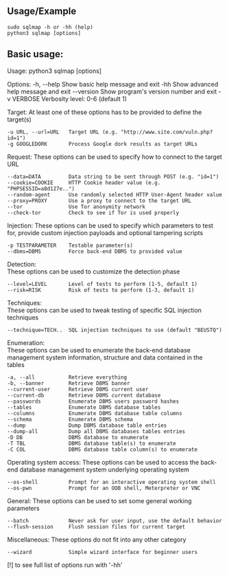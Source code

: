 ## Usage/Example
    sudo sqlmap -h or -hh (help)
    python3 sqlmap [options]

## Basic usage:
Usage: python3 sqlmap [options]

Options:
  -h, --help            Show basic help message and exit
  -hh                   Show advanced help message and exit
  --version             Show program's version number and exit
  -v VERBOSE            Verbosity level: 0-6 (default 1)

  Target:
    At least one of these options has to be provided to define the
    target(s)

    -u URL, --url=URL   Target URL (e.g. "http://www.site.com/vuln.php?id=1")
    -g GOOGLEDORK       Process Google dork results as target URLs

  Request:
    These options can be used to specify how to connect to the target URL

    --data=DATA         Data string to be sent through POST (e.g. "id=1")
    --cookie=COOKIE     HTTP Cookie header value (e.g. "PHPSESSID=a8d127e..")
    --random-agent      Use randomly selected HTTP User-Agent header value
    --proxy=PROXY       Use a proxy to connect to the target URL
    --tor               Use Tor anonymity network
    --check-tor         Check to see if Tor is used properly

  Injection:
    These options can be used to specify which parameters to test for,
    provide custom injection payloads and optional tampering scripts

    -p TESTPARAMETER    Testable parameter(s)
    --dbms=DBMS         Force back-end DBMS to provided value

  Detection:                                                                                                                                                                                                                               
    These options can be used to customize the detection phase                                                                                                                                                                             
                                                                                                                                                                                                                                           
    --level=LEVEL       Level of tests to perform (1-5, default 1)                                                                                                                                                                         
    --risk=RISK         Risk of tests to perform (1-3, default 1)                                                                                                                                                                          
                                                                                                                                                                                                                                           
  Techniques:                                                                                                                                                                                                                              
    These options can be used to tweak testing of specific SQL injection                                                                                                                                                                   
    techniques                                                                                                                                                                                                                             
                                                                                                                                                                                                                                           
    --technique=TECH..  SQL injection techniques to use (default "BEUSTQ")                                                                                                                                                                 
                                                                                                                                                                                                                                           
  Enumeration:                                                                                                                                                                                                                             
    These options can be used to enumerate the back-end database                                                                                                                                                                           
    management system information, structure and data contained in the                                                                                                                                                                     
    tables                                                                                                                                                                                                                                 

    -a, --all           Retrieve everything
    -b, --banner        Retrieve DBMS banner
    --current-user      Retrieve DBMS current user
    --current-db        Retrieve DBMS current database
    --passwords         Enumerate DBMS users password hashes
    --tables            Enumerate DBMS database tables
    --columns           Enumerate DBMS database table columns
    --schema            Enumerate DBMS schema
    --dump              Dump DBMS database table entries
    --dump-all          Dump all DBMS databases tables entries
    -D DB               DBMS database to enumerate
    -T TBL              DBMS database table(s) to enumerate
    -C COL              DBMS database table column(s) to enumerate

  Operating system access:
    These options can be used to access the back-end database management
    system underlying operating system

    --os-shell          Prompt for an interactive operating system shell
    --os-pwn            Prompt for an OOB shell, Meterpreter or VNC

  General:
    These options can be used to set some general working parameters

    --batch             Never ask for user input, use the default behavior
    --flush-session     Flush session files for current target

  Miscellaneous:
    These options do not fit into any other category

    --wizard            Simple wizard interface for beginner users

[!] to see full list of options run with '-hh'
